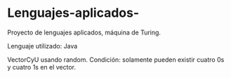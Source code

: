 # Lenguajes-aplicados-
Proyecto de lenguajes aplicados, máquina de Turing. 

Lenguaje utilizado: Java

VectorCyU usando random. Condición: solamente pueden existir cuatro 0s y cuatro 1s en el vector. 
